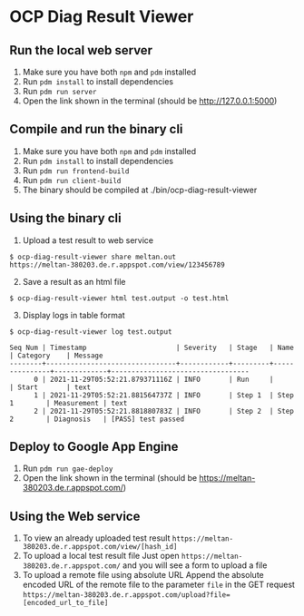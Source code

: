 # OCP Diag Result Viewer

## Run the local web server
1. Make sure you have both ```npm``` and ```pdm``` installed
2. Run ```pdm install``` to install dependencies
3. Run ```pdm run server```
4. Open the link shown in the terminal (should be http://127.0.0.1:5000)

## Compile and run the binary cli
1. Make sure you have both ```npm``` and ```pdm``` installed
2. Run ```pdm install``` to install dependencies
3. Run ```pdm run frontend-build```
4. Run ```pdm run client-build```
5. The binary should be compiled at ./bin/ocp-diag-result-viewer

## Using the binary cli
1. Upload a test result to web service
```shell
$ ocp-diag-result-viewer share meltan.out
https://meltan-380203.de.r.appspot.com/view/123456789
```

2. Save a result as an html file
```shell
$ ocp-diag-result-viewer html test.output -o test.html
```

3. Display logs in table format
```shell
$ ocp-diag-result-viewer log test.output
```
```shell
Seq Num | Timestamp                      | Severity   | Stage   | Name          | Category    | Message
--------+--------------------------------+------------+---------+---------------+-------------+----------------------------------
      0 | 2021-11-29T05:52:21.879371116Z | INFO       | Run     |               | Start       | text 
      1 | 2021-11-29T05:52:21.881564737Z | INFO       | Step 1  | Step 1        | Measurement | text
      2 | 2021-11-29T05:52:21.881880783Z | INFO       | Step 2  | Step 2        | Diagnosis   | [PASS] test passed
```


## Deploy to Google App Engine
1. Run ```pdm run gae-deploy```
2. Open the link shown in the terminal (should be https://meltan-380203.de.r.appspot.com/)

## Using the Web service
1. To view an already uploaded test result
```https://meltan-380203.de.r.appspot.com/view/[hash_id]```
2. To upload a local test result file
Just open ```https://meltan-380203.de.r.appspot.com/``` and you will see a form to upload a file
3. To upload a remote file using absolute URL
Append the absolute encoded URL of the remote file to the parameter ```file``` in the GET request
```https://meltan-380203.de.r.appspot.com/upload?file=[encoded_url_to_file]```